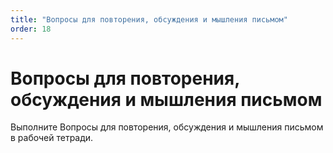 ```yaml
---
title: "Вопросы для повторения, обсуждения и мышления письмом"
order: 18
---
```


# Вопросы для повторения, обсуждения и мышления письмом

Выполните Вопросы для повторения, обсуждения и мышления письмом в рабочей тетради.